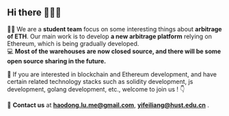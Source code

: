 ## Hi there 👋👋👋

<!--
**Here are some ideas to get you started:**
🧙 Remember, you can do mighty things with the power of [Markdown](https://docs.github.com/github/writing-on-github/getting-started-with-writing-and-formatting-on-github/basic-writing-and-formatting-syntax)
👩‍💻 Useful resources - where can the community find your docs? Is there anything else the community should know?
🍿 Fun facts - what does your team eat for breakfast?
-->

🙋‍♀️ We are a **student team** focus on some interesting things about **arbitrage of ETH**.
Our main work is to develop **a new arbitrage platform** relying on Ethereum, which is being gradually developed.  
💻 **Most of the warehouses are now closed source, and there will be some open source sharing in the future.**

🌈 If you are interested in blockchain and Ethereum development, and have certain related technology stacks such as solidity development, js development, golang development, etc., welcome to join us ! 👇

📨 **Contact us** at [**haodong.lu.me@gmail.com**](), [**yifeiliang@hust.edu.cn**]() .

